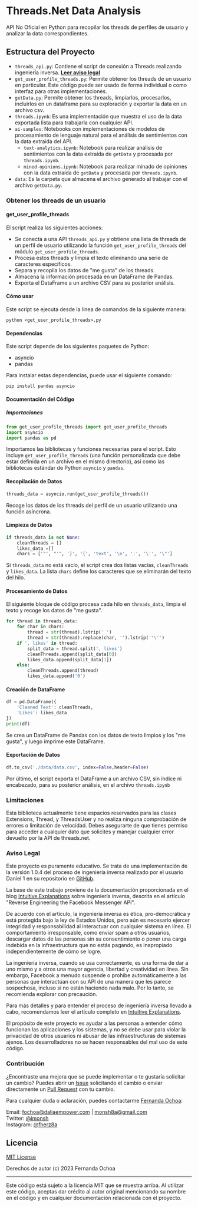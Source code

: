 # Threads.Net Data Analysis

API No Oficial en Python para recopilar los threads de perfiles de usuario y analizar la data correspondientes. 

## Estructura del Proyecto

* ```threads_api.py```: Contiene el script de conexión a Threads realizando ingeniería inversa. [**Leer aviso legal**](#aviso-legal)
* ```get_user_profile_threads.py```: Permite obtener los threads de un usuario en particular. Este código puede ser usado de forma individual o como interfaz para otras implementaciones.
* ```getData.py```: Permite obtener los threads, limpiarlos, procesarlos, incluirlos en un dataframe para su exploración y exportar la data en un archivo csv.
* ```threads.ipynb```: Es una implementación que muestra el uso de la data exportada lista para trabajarla con cualquier API.
* ```ai-samples```: Notebooks con implementaciones de modelos de procesamiento de lenguaje natural para el análisis de sentimientos con la data extraída del API.
    * ```text-analytics.ipynb```: Notebook para realizar análisis de sentimientos con la data extraída de ```getData``` y procesada por ```threads.ipynb```.
    * ```mined-opinions.ipynb```: Notebook para realizar minado de opiniones con la data extraída de ```getData``` y procesada por ```threads.ipynb```.
* ```data```: Es la carpeta que almacena el archivo generado al trabajar con el archivo ```getData.py```.

### Obtener los threads de un usuario

#### get_user_profile_threads
El script realiza las siguientes acciones:

- Se conecta a una API ```threads_api.py``` y obtiene una lista de threads de un perfil de usuario utilizando la función `get_user_profile_threads` del módulo `get_user_profile_threads`.
- Procesa estos threads y limpia el texto eliminando una serie de caracteres específicos.
- Separa y recopila los datos de "me gusta" de los threads.
- Almacena la información procesada en un DataFrame de Pandas.
- Exporta el DataFrame a un archivo CSV para su posterior análisis.

#### Cómo usar

Este script se ejecuta desde la línea de comandos de la siguiente manera:

```shell
python <get_user_profile_threads>.py
```

#### Dependencias

Este script depende de los siguientes paquetes de Python:

- asyncio
- pandas

Para instalar estas dependencias, puede usar el siguiente comando:

```shell
pip install pandas asyncio
```

#### Documentación del Código

##### Importaciones

```python
from get_user_profile_threads import get_user_profile_threads
import asyncio
import pandas as pd
```

Importamos las bibliotecas y funciones necesarias para el script. Esto incluye `get_user_profile_threads` (una función personalizada que debe estar definida en un archivo en el mismo directorio), así como las bibliotecas estándar de Python `asyncio` y `pandas`.

#### Recopilación de Datos

```python
threads_data = asyncio.run(get_user_profile_threads())
```

Recoge los datos de los threads del perfil de un usuario utilizando una función asíncrona.

#### Limpieza de Datos

```python
if threads_data is not None:
    cleanThreads = []
    likes_data =[]
    chars = ['"', "'", '}', '{', 'text', '\n', ':', '\'', '\"']
```

Si `threads_data` no está vacío, el script crea dos listas vacías, `cleanThreads` y `likes_data`. La lista `chars` define los caracteres que se eliminarán del texto del hilo.

#### Procesamiento de Datos

El siguiente bloque de código procesa cada hilo en `threads_data`, limpia el texto y recoge los datos de "me gusta".

```python
for thread in threads_data:
    for char in chars:
        thread = str(thread).lstrip(' ')
        thread = str(thread).replace(char, '').lstrip('"\'')
    if ', likes' in thread:
        split_data = thread.split(', likes')
        cleanThreads.append(split_data[0])
        likes_data.append(split_data[1])
    else:
        cleanThreads.append(thread)
        likes_data.append('0')
```

#### Creación de DataFrame

```python
df = pd.DataFrame({
    'Cleaned Text': cleanThreads,
    'Likes': likes_data
})
print(df)
```

Se crea un DataFrame de Pandas con los datos de texto limpios y los "me gusta", y luego imprime este DataFrame.

#### Exportación de Datos

```python
df.to_csv('./data/data.csv', index=False,header=False)
```

Por último, el script exporta el DataFrame a un archivo CSV, sin índice ni encabezado, para su posterior análisis, en el archivo ```threads.ipynb```


### Limitaciones

Esta biblioteca actualmente tiene espacios reservados para las clases Extensions, Thread, y ThreadsUser y no realiza ninguna comprobación de errores o limitación de velocidad. Debes asegurarte de que tienes permiso para acceder a cualquier dato que solicites y manejar cualquier error devuelto por la API de threads.net.

### Aviso Legal

Este proyecto es puramente educativo. Se trata de una implementación de la versión 1.0.4 del proceso de ingeniería inversa realizado por el usuario Daniel 1 en su repositorio en [GitHub](https://github.com/Danie1/threads-api).

La base de este trabajo proviene de la documentación proporcionada en el blog [Intuitive Explanations](https://intuitiveexplanations.com/tech/messenger) sobre ingeniería inversa, descrita en el artículo "Reverse Engineering the Facebook Messenger API".

De acuerdo con el artículo, la ingeniería inversa es ética, pro-democrática y está protegida bajo la ley de Estados Unidos, pero aún es necesario ejercer integridad y responsabilidad al interactuar con cualquier sistema en línea. El comportamiento irresponsable, como enviar spam a otros usuarios, descargar datos de las personas sin su consentimiento o poner una carga indebida en la infraestructura que no estás pagando, es inapropiado independientemente de cómo se logre.

La ingeniería inversa, cuando se usa correctamente, es una forma de dar a uno mismo y a otros una mayor agencia, libertad y creatividad en línea. Sin embargo, Facebook a menudo suspende o prohíbe automáticamente a las personas que interactúan con su API de una manera que les parece sospechosa, incluso si no están haciendo nada malo. Por lo tanto, se recomienda explorar con precaución.

Para más detalles y para entender el proceso de ingeniería inversa llevado a cabo, recomendamos leer el artículo completo en [Intuitive Explanations](https://intuitiveexplanations.com/tech/messenger).

El propósito de este proyecto es ayudar a las personas a entender cómo funcionan las aplicaciones y los sistemas, y no se debe usar para violar la privacidad de otros usuarios ni abusar de las infraestructuras de sistemas ajenos. Los desarrolladores no se hacen responsables del mal uso de este código.

### Contribución

¿Encontraste una mejora que se puede implementar o te gustaría solicitar un cambio? Puedes abrir un [Issue](https://github.com/FernandaOchoa/ThreadsAPI/issues) solicitando el cambio o enviar directamente un [Pull Request](https://github.com/FernandaOchoa/ThreadsAPI/pulls) con tu cambio.

Para cualquier duda o aclaración, puedes contactarme [Fernanda Ochoa](https://github.com/FernandaOchoa):

Email: fochoa@daliaempower.com | monsh8a@gmail.com  
Twitter: [@imonsh](https://twitter.com/imonsh)  
Instagram: [@fherz8a](https://www.instagram.com/fherz8a/)

## Licencia


[MIT License](https://github.com/FernandaOchoa/ThreadsAPI/blob/main/LICENSE)

Derechos de autor (c) 2023 Fernanda Ochoa

---

Este código está sujeto a la licencia MIT que se muestra arriba. Al utilizar este código, aceptas dar crédito al autor original mencionando su nombre en el código y en cualquier documentación relacionada con el proyecto.
